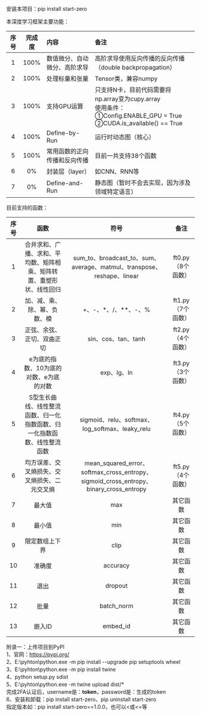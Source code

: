 安装本项目：pip install start-zero

本深度学习框架主要功能：   

| 序号 | 完成度  | 内容             | 备注                                                                                                         |
|:--:|:----:|:---------------|:-----------------------------------------------------------------------------------------------------------|
| 1  | 100% | 数值微分、自动微分、高阶求导 | 高阶求导使用反向传播的反向传播（double backpropagation）                                                                    |
| 2  | 100% | 处理标量和张量        | Tensor类，兼容numpy                                                                                            |
| 3  | 100% | 支持GPU运算        | 只支持N卡，目前代码需要将np.array变为cupy.array<br/>使用条件：<br/>①Config.ENABLE_GPU = True<br/>②CUDA.is_available() == True |
| 4  | 100% | Define-by-Run  | 运行时动态图（核心）                                                                                                 |
| 5  | 100% | 常用函数的正向传播和反向传播 | 目前一共支持38个函数                                                                                                |
| 6  |  0%  | 封装层（layer）     | 如CNN、RNN等                                                                                                  |
| 7  |  0%  | Define-and-Run | 静态图（暂时不会去实现，因为涉及领域特定语言）                                                                                    |

目前支持的函数：   

| 序号 |                  函数                  |                                         符号                                          |      备注      |
|:--:|:------------------------------------:|:-----------------------------------------------------------------------------------:|:------------:|
| 1  |  合并求和、广播、求和、平均数、矩阵相乘、矩阵转置、重塑形状、线性回归  |           sum_to、broadcast_to、sum、average、matmul、transpose、reshape、linear           | ft0.py（8个函数） |
| 2  |            加、减、乘、除、幂、负数、模            |                                   +、-、*、/、**、-、%                                    | ft1.py（7个函数） |
| 3  |            正弦、余弦、正切、双曲正切             |                                  sin、cos、tan、tanh                                   | ft2.py（4个函数） |
| 4  |        e为底的指数、10为底的对数、e为底的对数         |                                      exp、lg、ln                                      | ft3.py（3个函数） |
| 5  | S型生长曲线、线性整流函数、归一化指数函数、归一化指数函数、线性整流函数 |                     sigmoid、relu、softmax、log_softmax、leaky_relu                     | ft4.py（5个函数） |
| 6  |        均方误差、交叉熵损失、交叉熵损失、二元交叉熵        | mean_squared_error、softmax_cross_entropy、sigmoid_cross_entropy、binary_cross_entropy | ft5.py（4个函数） |
| 7  |                 最大值                  |                                         max                                         |     其它函数     |
| 8  |                 最小值                  |                                         min                                         |     其它函数     |
| 9  |               限定数组上下界                |                                        clip                                         |     其它函数     |
| 10 |                 准确度                  |                                      accuracy                                       |     其它函数     |
| 11 |                  退出                  |                                       dropout                                       |     其它函数     |
| 12 |                  批量                  |                                     batch_norm                                      |     其它函数     |
| 13 |                 嵌入ID                 |                                      embed_id                                       |     其它函数     |

附录一：上传项目到PyPI   
1、官网：https://pypi.org/   
2、E:\pyhton\python.exe -m pip install --upgrade pip setuptools wheel  
3、E:\pyhton\python.exe -m pip install twine   
4、python setup.py sdist   
5、E:\pyhton\python.exe -m twine upload dist/*   
完成2FA认证后，username是：__token__，password是：生成的token   
6、安装和卸载：pip install start-zero、pip uninstall start-zero   
指定版本如：pip install start-zero==1.0.0，也可以<或<=等   
